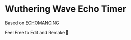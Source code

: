 # Wuthering Wave Echo Timer
Based on <a href="https://docs.google.com/spreadsheets/d/1Wixi5VK2EGO1oqbiFDkhRPCYjnhMTRrUPV3ZmynaAaI/edit?gid=413394713#gid=413394713" target="_blank">ECHOMANCING</a>

Feel Free to Edit and Remake 💙
